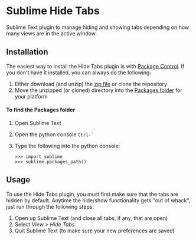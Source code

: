 # Sublime Hide Tabs

Sublime Text plugin to manage hiding and showing tabs depending on how many views are in the active window.

## Installation

The easiest way to install the Hide Tabs plugin is with [Package Control][package_control]. If you don't have it installed, you can always do the following:

1. Either download (and unzip) the [zip file][zip_file] or clone the repository
2. Move the unzipped (or cloned) directory into the [Packages folder][packages_folder] for your platform

#### To find the Packages folder

1. Open Sublime Text
2. Open the python console `` Ctrl-` ``
3. Type the following into the python console:

    ```
    >>> import sublime
    >>> sublime.packages_path()
    ```

## Usage

To use the Hide Tabs plugin, you must first make sure that the tabs are hidden by default. Anytime the hide/show functionality gets "out of whack", just run through the following steps:

1. Open up Sublime Text (and close all tabs, if any, that are open)
2. Select *View > Hide Tabs*
3. Quit Sublime Text (to make sure your new preferences are saved)


[package_control]: http://wbond.net/sublime_packages/package_control
[zip_file]: https://github.com/croach/SublimeHideTabs/archive/master.zip
[packages_folder]: #to-find-the-packages-folder
